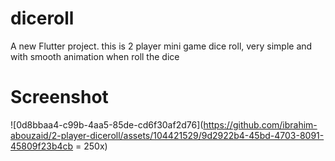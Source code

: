 # diceroll

A new Flutter project.
this is 2 player mini game dice roll, very simple and with smooth animation when roll the dice

# Screenshot
![0d8bbaa4-c99b-4aa5-85de-cd6f30af2d76](https://github.com/ibrahim-abouzaid/2-player-diceroll/assets/104421529/9d2922b4-45bd-4703-8091-45809f23b4cb = 250x)
